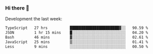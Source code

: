 ### Hi there 👋

Development the last week:
<!--START_SECTION:waka-->

```txt
TypeScript   27 hrs          ██████████████████████▓░░   90.59 %
JSON         1 hr 15 mins    █░░░░░░░░░░░░░░░░░░░░░░░░   04.20 %
Bash         46 mins         ▓░░░░░░░░░░░░░░░░░░░░░░░░   02.61 %
JavaScript   25 mins         ▒░░░░░░░░░░░░░░░░░░░░░░░░   01.41 %
Less         9 mins          ░░░░░░░░░░░░░░░░░░░░░░░░░   00.50 %
```

<!--END_SECTION:waka-->

<!--
**JASONPANGGO/jasonpanggo** is a ✨ _special_ ✨ repository because its `README.md` (this file) appears on your GitHub profile.

Here are some ideas to get you started:

- 🔭 I’m currently working on ...
- 🌱 I’m currently learning ...
- 👯 I’m looking to collaborate on ...
- 🤔 I’m looking for help with ...
- 💬 Ask me about ...
- 📫 How to reach me: ...
- 😄 Pronouns: ...
- ⚡ Fun fact: ...
-->
